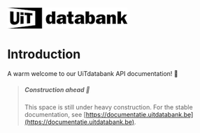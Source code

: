 ![](../assets/images/uitdatabank.png)

# Introduction

A warm welcome to our UiTdatabank API documentation! 👋

<!-- theme: warning -->

> ##### Construction ahead 🚧
> This space is still under heavy construction. For the stable documentation, see [https://documentatie.uitdatabank.be](https://documentatie.uitdatabank.be).
